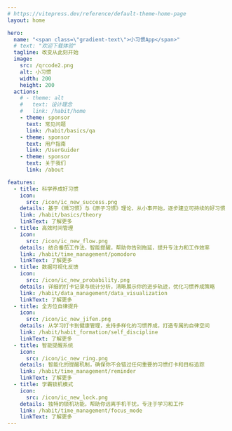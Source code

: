 ```yaml
---
# https://vitepress.dev/reference/default-theme-home-page
layout: home

hero:
  name: "<span class=\"gradient-text\">小习惯App</span>"
  # text: "欢迎下载体验"
  tagline: 改变从此刻开始
  image:
    src: /qrcode2.png
    alt: 小习惯
    width: 200
    height: 200
  actions:
    # - theme: alt
    #   text: 设计理念
    #   link: /habit/home
    - theme: sponsor
      text: 常见问题
      link: /habit/basics/qa
    - theme: sponsor
      text: 用户指南
      link: /UserGuider
    - theme: sponsor
      text: 关于我们
      link: /about

features:
  - title: 科学养成好习惯
    icon:
      src: /icon/ic_new_success.png
    details: 基于《微习惯》与《原子习惯》理论，从小事开始，逐步建立可持续的好习惯
    link: /habit/basics/theory
    linkText: 了解更多
  - title: 高效时间管理
    icon:
      src: /icon/ic_new_flow.png
    details: 结合番茄工作法，智能提醒，帮助你告别拖延，提升专注力和工作效率
    link: /habit/time_management/pomodoro
    linkText: 了解更多
  - title: 数据可视化反馈
    icon:
      src: /icon/ic_new_probability.png
    details: 详细的打卡记录与统计分析，清晰展示你的进步轨迹，优化习惯养成策略
    link: /habit/data_management/data_visualization
    linkText: 了解更多
  - title: 全方位自律提升
    icon:
      src: /icon/ic_new_jifen.png
    details: 从学习打卡到健康管理，支持多样化的习惯养成，打造专属的自律空间
    link: /habit/habit_formation/self_discipline
    linkText: 了解更多
  - title: 智能提醒系统
    icon:
      src: /icon/ic_new_ring.png
    details: 智能化的提醒机制，确保你不会错过任何重要的习惯打卡和目标追踪
    link: /habit/time_management/reminder
    linkText: 了解更多
  - title: 学霸锁机模式
    icon:
      src: /icon/ic_new_lock.png
    details: 独特的锁机功能，帮助你远离手机干扰，专注于学习和工作
    link: /habit/time_management/focus_mode
    linkText: 了解更多
---
```


